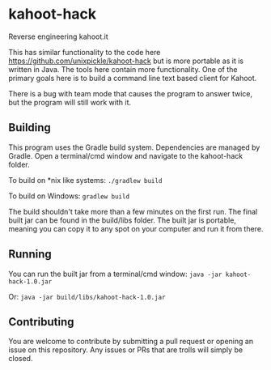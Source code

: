 # kahoot-hack

Reverse engineering kahoot.it

This has similar functionality to the code here https://github.com/unixpickle/kahoot-hack but is more portable as it is written in Java. The tools here contain more functionality. One of the primary goals here is to build a command line text based client for Kahoot.

There is a bug with team mode that causes the program to answer twice, but the program will still work with it.

## Building

This program uses the Gradle build system. Dependencies are managed by Gradle. Open a terminal/cmd window and navigate to the kahoot-hack folder.

To build on \*nix like systems: `./gradlew build`

To build on Windows: `gradlew build`

The build shouldn't take more than a few minutes on the first run. The final built jar can be found in the build/libs folder. The built jar is portable, meaning you can copy it to any spot on your computer and run it from there.

## Running

You can run the built jar from a terminal/cmd window: `java -jar kahoot-hack-1.0.jar`

Or: `java -jar build/libs/kahoot-hack-1.0.jar`

## Contributing

You are welcome to contribute by submitting a pull request or opening an issue on this repository. Any issues or PRs that are trolls will simply be closed.

